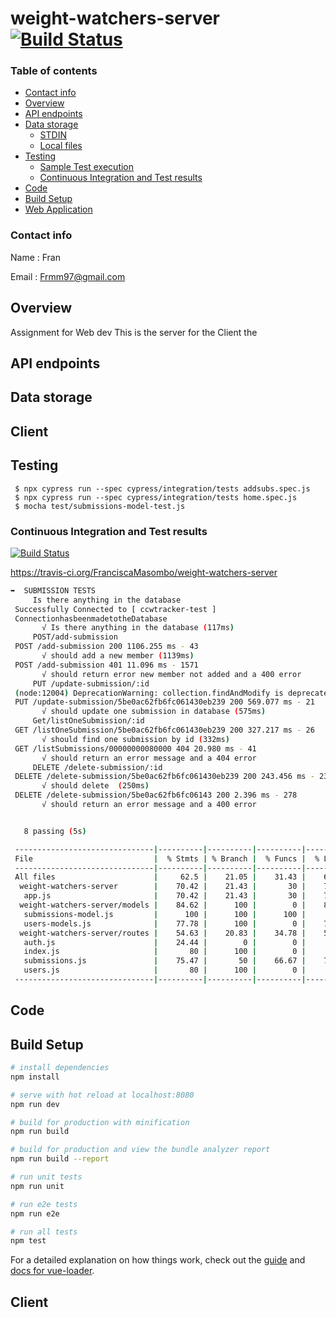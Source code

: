 # weight-watchers-server          [![Build Status](https://travis-ci.org/FranciscaMasombo/weight-watchers-server.svg?branch=master)](https://travis-ci.org/FranciscaMasombo/weight-watchers-server)

### Table of contents

<!--ts-->
   * [Contact info](#Contact-info)
   * [Overview](#Overview)
   * [API endpoints](#API-endpoints)
   * [Data storage](#Data-storage)
      * [STDIN](#stdin)
      * [Local files](#local-files)
   * [Testing](#Testing)
     * [Sample Test execution](#Sample-Test-execution)
     * [Continuous Integration and Test results](#Continuous-Integration-and-Test-results)
   * [Code](#Code)
   * [Build Setup](#Build-Setup)
   * [Web Application](#Client)
<!--te-->
### Contact info
Name  : Fran

Email : Frmm97@gmail.com

## Overview
Assignment for Web dev
This is the server for the Client the

## API endpoints

## Data storage

## Client

## Testing

     $ npx cypress run --spec cypress/integration/tests addsubs.spec.js
     $ npx cypress run --spec cypress/integration/tests home.spec.js
     $ mocha test/submissions-model-test.js
     
### Continuous Integration and Test results

[![Build Status](https://travis-ci.org/FranciscaMasombo/weight-watchers-server.svg?branch=master)](https://travis-ci.org/FranciscaMasombo/weight-watchers-server)

https://travis-ci.org/FranciscaMasombo/weight-watchers-server


```bash
➥  SUBMISSION TESTS
     Is there anything in the database
 Successfully Connected to [ ccwtracker-test ]
 ConnectionhasbeenmadetotheDatabase
       √ Is there anything in the database (117ms)
     POST/add-submission
 POST /add-submission 200 1106.255 ms - 43
       √ should add a new member (1139ms)
 POST /add-submission 401 11.096 ms - 1571
       √ should return error new member not added and a 400 error
     PUT /update-submission/:id
 (node:12004) DeprecationWarning: collection.findAndModify is deprecated. Use findOneAndUpdate, findOneAndReplace or findOneAndDelete instead.
 PUT /update-submission/5be0ac62fb6fc061430eb239 200 569.077 ms - 21
       √ should update one submission in database (575ms)
     Get/listOneSubmission/:id
 GET /listOneSubmission/5be0ac62fb6fc061430eb239 200 327.217 ms - 26
       √ should find one submission by id (332ms)
 GET /listSubmissions/00000000080000 404 20.980 ms - 41
       √ should return an error message and a 404 error
     DELETE /delete-submission/:id
 DELETE /delete-submission/5be0ac62fb6fc061430eb239 200 243.456 ms - 23
       √ should delete  (250ms)
 DELETE /delete-submission/5be0ac62fb6fc06143 200 2.396 ms - 278
       √ should return an error message and a 400 error


   8 passing (5s)

 -------------------------------|----------|----------|----------|----------|-------------------|
 File                           |  % Stmts | % Branch |  % Funcs |  % Lines | Uncovered Line #s |
 -------------------------------|----------|----------|----------|----------|-------------------|
 All files                      |     62.5 |    21.05 |    31.43 |    62.83 |                   |
  weight-watchers-server        |    70.42 |    21.43 |       30 |    70.42 |                   |
   app.js                       |    70.42 |    21.43 |       30 |    70.42 |... 04,105,106,120 |
  weight-watchers-server/models |    84.62 |      100 |        0 |    84.62 |                   |
   submissions-model.js         |      100 |      100 |      100 |      100 |                   |
   users-models.js              |    77.78 |      100 |        0 |    77.78 |             11,14 |
  weight-watchers-server/routes |    54.63 |    20.83 |    34.78 |    55.14 |                   |
   auth.js                      |    24.44 |        0 |        0 |       25 |... 55,64,65,66,68 |
   index.js                     |       80 |      100 |        0 |       80 |                 6 |
   submissions.js               |    75.47 |       50 |    66.67 |    75.47 |... 66,67,68,69,72 |
   users.js                     |       80 |      100 |        0 |       80 |                 6 |
 -------------------------------|----------|----------|----------|----------|-------------------|

```

## Code

## Build Setup

``` bash
# install dependencies
npm install

# serve with hot reload at localhost:8080
npm run dev

# build for production with minification
npm run build

# build for production and view the bundle analyzer report
npm run build --report

# run unit tests
npm run unit

# run e2e tests
npm run e2e

# run all tests
npm test
```

For a detailed explanation on how things work, check out the [guide](http://vuejs-templates.github.io/webpack/) and [docs for vue-loader](http://vuejs.github.io/vue-loader).

## Client

